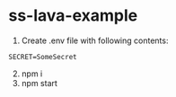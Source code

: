 # ss-lava-example

1. Create .env file with following contents:
```
SECRET=SomeSecret
```
2. npm i
3. npm start
